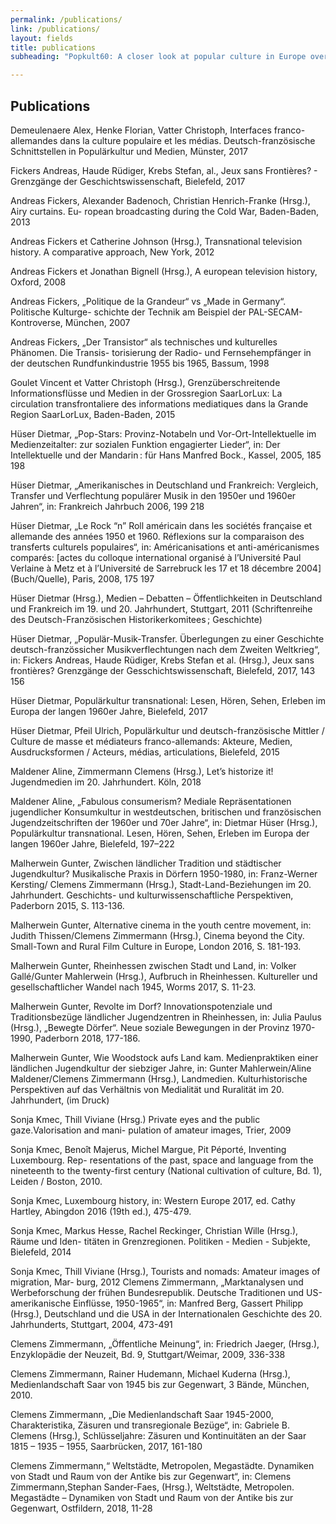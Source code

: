 ```yaml
---
permalink: /publications/
link: /publications/
layout: fields
title: publications
subheading: "Popkult60: A closer look at popular culture in Europe over the long decade of the 1960s"

---
```


## Publications

Demeulenaere Alex, Henke Florian, Vatter Christoph, Interfaces franco-allemandes dans la culture populaire et les médias. Deutsch-französische Schnittstellen in Populärkultur und Medien, Münster, 2017 

Fickers Andreas, Haude Rüdiger, Krebs Stefan, al., Jeux sans Frontières? - Grenzgänge der Geschichtswissenschaft, Bielefeld, 2017

Andreas Fickers, Alexander Badenoch, Christian Henrich-Franke (Hrsg.), Airy curtains. Eu- ropean broadcasting during the Cold War, Baden-Baden,  2013

Andreas Fickers et Catherine Johnson (Hrsg.), Transnational television history. A comparative approach, New York, 2012

Andreas Fickers et Jonathan Bignell (Hrsg.), A european television history, Oxford, 2008

Andreas Fickers, „Politique de la Grandeur“ vs „Made in Germany“. Politische Kulturge-
schichte der Technik am Beispiel der PAL-SECAM-Kontroverse, München, 2007

Andreas Fickers, „Der Transistor“ als technisches und kulturelles Phänomen. Die Transis- torisierung der Radio- und Fernsehempfänger in der deutschen Rundfunkindustrie 1955 bis 1965, Bassum, 1998

Goulet Vincent et Vatter Christoph (Hrsg.), Grenzüberschreitende Informationsflüsse und Medien in der Grossregion SaarLorLux: La circulation transfrontaliere des informations mediatiques dans la Grande Region SaarLorLux, Baden-Baden, 2015

Hüser Dietmar, „Pop-Stars: Provinz-Notabeln und Vor-Ort-Intellektuelle im Medienzeitalter: zur sozialen Funktion engagierter Lieder“, in: Der Intellektuelle und der Mandarin : für Hans Manfred Bock., Kassel, 2005, 185 198 

Hüser Dietmar, „Amerikanisches in Deutschland und Frankreich: Vergleich, Transfer und Verflechtung populärer Musik in den 1950er und 1960er Jahren“, in: Frankreich Jahrbuch 2006, 199 218 

Hüser Dietmar, „Le Rock “n” Roll américain dans les sociétés française et allemande des années 1950 et 1960. Réflexions sur la comparaison des transferts culturels populaires“, in: Américanisations et anti-américanismes comparés: [actes du colloque international organisé à l’Université Paul Verlaine à Metz et à l’Université de Sarrebruck les 17 et 18 décembre 2004] (Buch/Quelle), Paris, 2008, 175 197 

Hüser Dietmar (Hrsg.), Medien – Debatten – Öffentlichkeiten in Deutschland und Frankreich im 19. und 20. Jahrhundert, Stuttgart, 2011 (Schriftenreihe des Deutsch-Französischen Historikerkomitees ; Geschichte) 

Hüser Dietmar, „Populär-Musik-Transfer. Überlegungen zu einer Geschichte deutsch-französsicher Musikverflechtungen nach dem Zweiten Weltkrieg“, in: Fickers Andreas, Haude Rüdiger, Krebs Stefan et al. (Hrsg.), Jeux sans frontières? Grenzgänge der Gesschichtswissenschaft, Bielefeld, 2017, 143 156 

Hüser Dietmar, Populärkultur transnational: Lesen, Hören, Sehen, Erleben im Europa der langen 1960er Jahre, Bielefeld, 2017 

Hüser Dietmar, Pfeil Ulrich, Populärkultur und deutsch-französische Mittler / Culture de masse et médiateurs franco-allemands: Akteure, Medien, Ausdrucksformen / Acteurs, médias, articulations, Bielefeld, 2015

Maldener Aline, Zimmermann Clemens (Hrsg.), Let’s historize it! Jugendmedien im 20. Jahrhundert. Köln, 2018

Maldener Aline, „Fabulous consumerism? Mediale Repräsentationen jugendlicher Konsumkultur in westdeutschen, britischen und französischen Jugendzeitschriften der 1960er und 70er Jahre“, in: Dietmar Hüser (Hrsg.), Populärkultur transnational. Lesen, Hören, Sehen, Erleben im Europa der langen 1960er Jahre, Bielefeld, 197–222

Malherwein Gunter, Zwischen ländlicher Tradition und städtischer Jugendkultur? Musikalische Praxis in Dörfern 1950-1980, in: Franz-Werner Kersting/ Clemens Zimmermann (Hrsg.), Stadt-Land-Beziehungen im 20. Jahrhundert. Geschichts- und kulturwissenschaftliche Perspektiven, Paderborn 2015, S. 113-136.

Malherwein Gunter, Alternative cinema in the youth centre movement, in: Judith Thissen/Clemens Zimmermann (Hrsg.), Cinema beyond the City. Small-Town and Rural Film Culture in Europe, London 2016, S. 181-193.

Malherwein Gunter, Rheinhessen zwischen Stadt und Land, in: Volker Gallé/Gunter Mahlerwein (Hrsg.), Aufbruch in Rheinhessen. Kultureller und gesellschaftlicher Wandel nach 1945, Worms 2017, S. 11-23.

Malherwein Gunter, Revolte im Dorf? Innovationspotenziale und Traditionsbezüge ländlicher Jugendzentren in Rheinhessen, in: Julia Paulus (Hrsg.), „Bewegte Dörfer“. Neue soziale Bewegungen in der Provinz 1970-1990, Paderborn 2018, 177-186.

Malherwein Gunter, Wie Woodstock aufs Land kam. Medienpraktiken einer ländlichen Jugendkultur der siebziger Jahre, in: Gunter Mahlerwein/Aline Maldener/Clemens Zimmermann (Hrsg.), Landmedien. Kulturhistorische Perspektiven auf das Verhältnis von Medialität und Ruralität im 20. Jahrhundert, (im Druck)

Sonja Kmec, Thill Viviane (Hrsg.) Private eyes and the public gaze.Valorisation and mani- pulation of amateur images, Trier, 2009

Sonja Kmec, Benoît Majerus, Michel Margue, Pit Péporté, Inventing Luxembourg. Rep- resentations of the past, space and language from the nineteenth to the twenty-first century (National cultivation of culture, Bd. 1), Leiden / Boston, 2010.

Sonja Kmec, Luxembourg history, in: Western Europe 2017, ed. Cathy Hartley, Abingdon 2016 (19th ed.), 475-479.

Sonja Kmec, Markus Hesse, Rachel Reckinger, Christian Wille (Hrsg.), Räume und Iden- titäten in Grenzregionen. Politiken - Medien - Subjekte, Bielefeld, 2014

Sonja Kmec, Thill Viviane (Hrsg.), Tourists and nomads: Amateur images of migration, Mar- burg, 2012
Clemens Zimmermann, „Marktanalysen und Werbeforschung der frühen Bundesrepublik. Deutsche Traditionen und US-amerikanische Einflüsse, 1950-1965“, in: Manfred Berg, Gassert Philipp (Hrsg.), Deutschland und die USA in der Internationalen Geschichte des 20. Jahrhunderts, Stuttgart, 2004, 473-491 

Clemens Zimmermann, „Öffentliche Meinung“, in: Friedrich Jaeger, (Hrsg.), Enzyklopädie der Neuzeit, Bd. 9, Stuttgart/Weimar, 2009, 336-338 

Clemens Zimmermann, Rainer Hudemann, Michael Kuderna (Hrsg.), Medienlandschaft Saar von 1945 bis zur Gegenwart, 3 Bände, München, 2010. 

Clemens Zimmermann, „Die Medienlandschaft Saar 1945-2000, Charakteristika, Zäsuren und transregionale Bezüge“, in: Gabriele B. Clemens (Hrsg.), Schlüsseljahre: Zäsuren und Kontinuitäten an der Saar 1815 – 1935 – 1955, Saarbrücken, 2017, 161-180 

Clemens Zimmermann,“ Weltstädte, Metropolen, Megastädte. Dynamiken von Stadt und Raum von der Antike bis zur Gegenwart“, in: Clemens Zimmermann,Stephan Sander-Faes, (Hrsg.), Weltstädte, Metropolen. Megastädte – Dynamiken von Stadt und Raum von der Antike bis zur Gegenwart, Ostfildern, 2018, 11-28 






